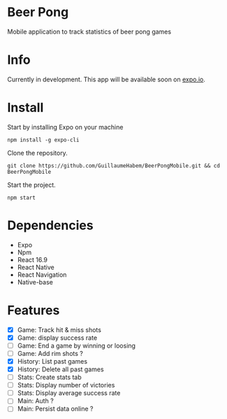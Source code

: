 # Beer Pong
Mobile application to track statistics of beer pong games

# Info
Currently in development.
This app will be available soon on [expo.io](expo.io).

# Install

Start by installing Expo on your machine

`npm install -g expo-cli`

Clone the repository.

`git clone https://github.com/GuillaumeHabem/BeerPongMobile.git && cd BeerPongMobile`

Start the project.

`npm start`

# Dependencies

- Expo
- Npm
- React 16.9
- React Native
- React Navigation
- Native-base

# Features

- [x] Game: Track hit & miss shots
- [x] Game: display success rate
- [ ] Game: End a game by winning or loosing
- [ ] Game: Add rim shots ?
- [x] History: List past games
- [x] History: Delete all past games
- [ ] Stats: Create stats tab
- [ ] Stats: Display number of victories
- [ ] Stats: Display average success rate
- [ ] Main: Auth ? 
- [ ] Main: Persist data online ?  